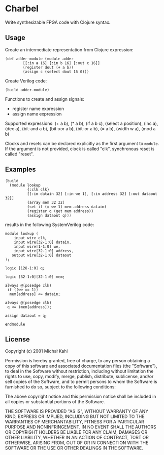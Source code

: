 # Charbel

Write synthesizable FPGA code with Clojure syntax.

## Usage

Create an intermediate representation from Clojure expression:

    (def adder-module (module adder
            [[:in a 16] [:in b 16] [:out c 16]]
            (register dout (+ a b))
            (assign c (select dout 16 0)))

Create Verilog code:

    (build adder-module)

Functions to create and assign signals:
* register name expression
* assign name expression

Supported expressions:
(+ a b), (* a b), (if a b c), (select a position),
(inc a), (dec a), (bit-and a b), (bit-xor a b),
(bit-or a b), (= a b), (width w a), (mod a b)

Clocks and resets can be declared explicitly as the first
argument to `module`. If the argument is not provided,
clock is called "clk", synchronous reset is called "reset".

## Examples

    (build
      (module lookup
              {:clk clk}
              [[:in datain 32] [:in we 1], [:in address 32] [:out dataout 32]]
              (array mem 32 32)
              (set-if (= we 1) mem address datain)
              (register q (get mem address))
              (assign dataout q)))

results in the following SystemVerilog code:

    module lookup (
        input wire clk,
        input wire[32-1:0] datain,
        input wire[1-1:0] we,
        input wire[32-1:0] address,
       output wire[32-1:0] dataout
    );
    
    logic [128-1:0] q;
    
    logic [32-1:0][32-1:0] mem;
    
    always @(posedge clk)
     if ((we == 1))
      mem[address] <= datain;
    
    always @(posedge clk)
     q <= (mem[address]);
    
    assign dataout = q;

    endmodule

## License

Copyright (c) 2001 Michał Kahl

Permission is hereby granted, free of charge, to any person obtaining a copy of this software and associated documentation files (the "Software"), to deal in the Software without restriction, including without limitation the rights to use, copy, modify, merge, publish, distribute, sublicense, and/or sell copies of the Software, and to permit persons to whom the Software is furnished to do so, subject to the following conditions:

The above copyright notice and this permission notice shall be included in all copies or substantial portions of the Software.

THE SOFTWARE IS PROVIDED "AS IS", WITHOUT WARRANTY OF ANY KIND, EXPRESS OR IMPLIED, INCLUDING BUT NOT LIMITED TO THE WARRANTIES OF MERCHANTABILITY, FITNESS FOR A PARTICULAR PURPOSE AND NONINFRINGEMENT. IN NO EVENT SHALL THE AUTHORS OR COPYRIGHT HOLDERS BE LIABLE FOR ANY CLAIM, DAMAGES OR OTHER LIABILITY, WHETHER IN AN ACTION OF CONTRACT, TORT OR OTHERWISE, ARISING FROM, OUT OF OR IN CONNECTION WITH THE SOFTWARE OR THE USE OR OTHER DEALINGS IN THE SOFTWARE.
 
